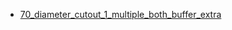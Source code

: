 * [70_diameter_cutout_1_multiple_both_buffer_extra](70_diameter_cutout_1_multiple_both_buffer_extra)
